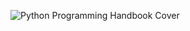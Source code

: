 ![Python Programming Handbook Cover](/home/ubuntu/educational_book/compiled/cover_page_updated.png)

